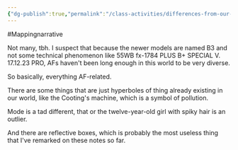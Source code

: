 ```yaml
---
{"dg-publish":true,"permalink":"/class-activities/differences-from-our-world/"}
---
```


#Mappingnarrative 

Not many, tbh. I suspect that because the newer models are named B3 and not some technical phenomenon like 55WB fx-1784 PLUS B+ SPECIAL V. 17.12.23 PRO, AFs haven't been long enough in this world to be very diverse.

So basically, everything AF-related.

There are some things that are just hyperboles of thing already existing in our world, like the Cooting's machine, which is a symbol of pollution.

Mode is a tad different, that or the twelve-year-old girl with spiky hair is an outlier.

And there are reflective boxes, which is probably the most useless thing that I've remarked on these notes so far.